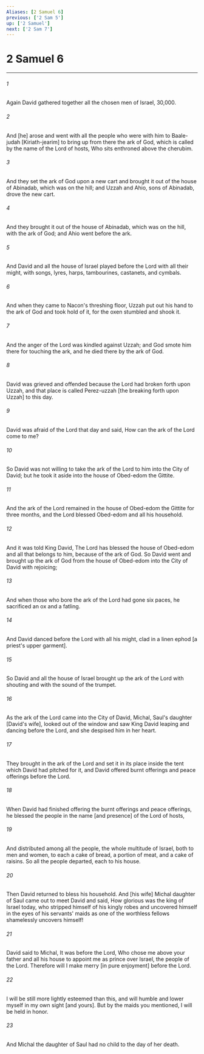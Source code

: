 ```yaml
---
Aliases: [2 Samuel 6]
previous: ['2 Sam 5']
up: ['2 Samuel']
next: ['2 Sam 7']
---
```

# 2 Samuel 6

***

###### 1 

Again David gathered together all the chosen men of Israel, 30,000. 

###### 2 

And [he] arose and went with all the people who were with him to Baale-judah [Kiriath-jearim] to bring up from there the ark of God, which is called by the name of the Lord of hosts, Who sits enthroned above the cherubim. 

###### 3 

And they set the ark of God upon a new cart and brought it out of the house of Abinadab, which was on the hill; and Uzzah and Ahio, sons of Abinadab, drove the new cart. 

###### 4 

And they brought it out of the house of Abinadab, which was on the hill, with the ark of God; and Ahio went before the ark. 

###### 5 

And David and all the house of Israel played before the Lord with all their might, with songs, lyres, harps, tambourines, castanets, and cymbals. 

###### 6 

And when they came to Nacon's threshing floor, Uzzah put out his hand to the ark of God and took hold of it, for the oxen stumbled and shook it. 

###### 7 

And the anger of the Lord was kindled against Uzzah; and God smote him there for touching the ark, and he died there by the ark of God. 

###### 8 

David was grieved and offended because the Lord had broken forth upon Uzzah, and that place is called Perez-uzzah [the breaking forth upon Uzzah] to this day. 

###### 9 

David was afraid of the Lord that day and said, How can the ark of the Lord come to me? 

###### 10 

So David was not willing to take the ark of the Lord to him into the City of David; but he took it aside into the house of Obed-edom the Gittite. 

###### 11 

And the ark of the Lord remained in the house of Obed-edom the Gittite for three months, and the Lord blessed Obed-edom and all his household. 

###### 12 

And it was told King David, The Lord has blessed the house of Obed-edom and all that belongs to him, because of the ark of God. So David went and brought up the ark of God from the house of Obed-edom into the City of David with rejoicing; 

###### 13 

And when those who bore the ark of the Lord had gone six paces, he sacrificed an ox and a fatling. 

###### 14 

And David danced before the Lord with all his might, clad in a linen ephod [a priest's upper garment]. 

###### 15 

So David and all the house of Israel brought up the ark of the Lord with shouting and with the sound of the trumpet. 

###### 16 

As the ark of the Lord came into the City of David, Michal, Saul's daughter [David's wife], looked out of the window and saw King David leaping and dancing before the Lord, and she despised him in her heart. 

###### 17 

They brought in the ark of the Lord and set it in its place inside the tent which David had pitched for it, and David offered burnt offerings and peace offerings before the Lord. 

###### 18 

When David had finished offering the burnt offerings and peace offerings, he blessed the people in the name [and presence] of the Lord of hosts, 

###### 19 

And distributed among all the people, the whole multitude of Israel, both to men and women, to each a cake of bread, a portion of meat, and a cake of raisins. So all the people departed, each to his house. 

###### 20 

Then David returned to bless his household. And [his wife] Michal daughter of Saul came out to meet David and said, How glorious was the king of Israel today, who stripped himself of his kingly robes and uncovered himself in the eyes of his servants' maids as one of the worthless fellows shamelessly uncovers himself! 

###### 21 

David said to Michal, It was before the Lord, Who chose me above your father and all his house to appoint me as prince over Israel, the people of the Lord. Therefore will I make merry [in pure enjoyment] before the Lord. 

###### 22 

I will be still more lightly esteemed than this, and will humble and lower myself in my own sight [and yours]. But by the maids you mentioned, I will be held in honor. 

###### 23 

And Michal the daughter of Saul had no child to the day of her death.
